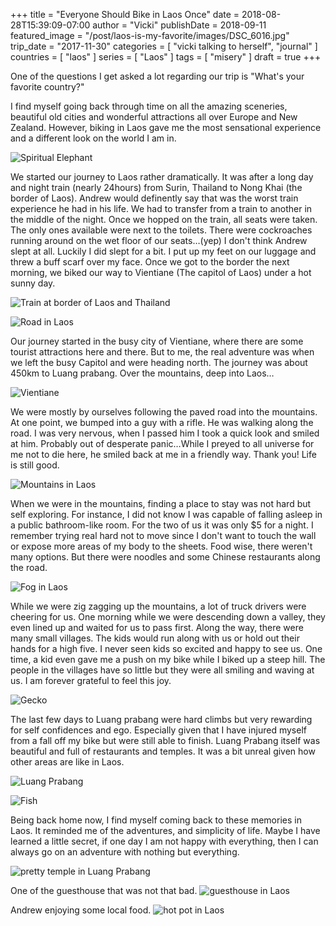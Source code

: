 +++
title = "Everyone Should Bike in Laos Once"
date = 2018-08-28T15:39:09-07:00
author = "Vicki"
publishDate = 2018-09-11
featured_image = "/post/laos-is-my-favorite/images/DSC_6016.jpg"
trip_date = "2017-11-30"
categories = [ "vicki talking to herself", "journal" ]
countries = [ "laos" ]
series = [ "Laos" ]
tags = [ "misery" ]
draft = true
+++

One of the questions I get asked a lot regarding our trip is "What's your favorite country?"<!--more-->

I find myself going back through time on all the amazing sceneries, beautiful old cities and wonderful attractions all over Europe and New Zealand. However, biking in Laos gave me the most sensational experience and a different look on the world I am in. 

![Spiritual Elephant](images/DSC_6016.jpg)

We started our journey to Laos rather dramatically. It was after a long day and night train (nearly 24hours) from Surin, Thailand to Nong Khai (the border of Laos). Andrew would definently say that was the worst train experience he had in his life. We had to transfer from a train to another in the middle of the night. Once we hopped on the train, all seats were taken. The only ones available were next to the toilets. There were cockroaches running around on the wet floor of our seats…(yep) I don't think Andrew slept at all. Luckily I did slept for a bit. I put up my feet on our luggage and threw a buff scarf over my face. Once we got to the border the next morning, we biked our way to Vientiane (The capitol of Laos) under a hot sunny day. 

![Train at border of Laos and Thailand](images/IMG_4947.JPG)

![Road in Laos](images/IMG_5045.JPG)

Our journey started in the busy city of Vientiane, where there are some tourist attractions here and there. But to me, the real adventure was when we left the busy Capitol and were heading north. The journey was about 450km to Luang prabang. Over the mountains, deep into Laos… 

![Vientiane](images/DSC_5670.jpg)

We were mostly by ourselves following the paved road into the mountains. At one point, we bumped into a guy with a rifle. He was walking along the road. I was very nervous, when I passed him I took a quick look and smiled at him. Probably out of desperate panic…While I preyed to all universe for me not to die here, he smiled back at me in a friendly way. Thank you! Life is still good. 

![Mountains in Laos](images/IMG_5193.JPG)

When we were in the mountains, finding a place to stay was not hard but self exploring. For instance, I did not know I was capable of falling asleep in a public bathroom-like room. For the two of us it was only $5 for a night. I remember trying real hard not to move since I don't want to touch the wall or expose more areas of my body to the sheets. Food wise, there weren't many options. But there were noodles and some Chinese restaurants along the road. 

![Fog in Laos](images/IMG_5219.JPG)

While we were zig zagging up the mountains, a lot of truck drivers were cheering for us. One morning while we were descending down a valley, they even lined up and waited for us to pass first. Along the way, there were many small villages. The kids would run along with us or hold out their hands for a high five. I never seen kids so excited and happy to see us. One time, a kid even gave me a push on  my bike while I biked up a steep hill. The people in the villages have so little but they were all smiling and waving at us. I am forever grateful to feel this joy. 

![Gecko](images/IMG_5420.JPG)

The last few days to Luang prabang were hard climbs but very rewarding for self confidences and ego. Especially given that I have injured myself from a fall off my bike but were still able to finish. Luang Prabang itself was beautiful and full of restaurants and temples. It was a bit unreal given how  other areas are like in Laos. 

![Luang Prabang](images/IMG_5380.JPG)

![Fish](images/IMG_5178.JPG)

Being back home now, I find myself coming back to these memories in Laos. It reminded me of the adventures, and simplicity of life. Maybe I have learned a little secret, if one day I am not happy with everything, then I can always go on an adventure with nothing but everything. 

![pretty temple in Luang Prabang](images/IMG_5414.JPG)

One of the guesthouse that was not that bad. 
![guesthouse in Laos](images/IMG_5323.JPG)

Andrew enjoying some local food. 
![hot pot in Laos](images/IMG_5029.JPG)
